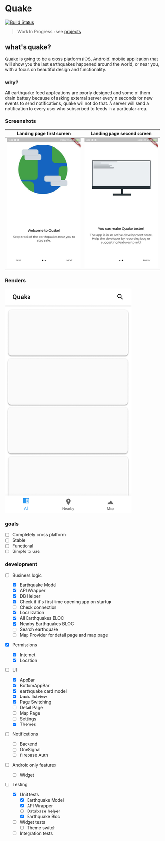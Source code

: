 # Quake

[![Build Status](https://travis-ci.com/veetaw/quake.svg?branch=master)](https://travis-ci.com/veetaw/quake)
> Work In Progress : see [projects](https://github.com/veetaw/quake/projects)

## what's quake?

Quake is going to be a cross platform (iOS, Android) mobile application that will show you the last earthquakes happened around the world, or near you, with a focus on beautiful design and functionality.

### why?

All earthquake feed applications are poorly designed and some of them drain battery because of asking external server every n seconds for new events to send notifications, 
quake will not do that. A server will send a notification to every user who subscribed to feeds in a particular area.

### Screenshots

Landing page first screen  |  Landing page second screen
:-------------------------:|:-------------------------:
![1](.github/readme/intro_screen.jpg)  |  ![2](.github/readme/intro_screen_2.jpg)

### Renders

![1](.github/readme/base_design.png)

### goals

- [ ] Completely cross platform
- [ ] Stable
- [ ] Functional
- [ ] Simple to use

### development

- [ ] Business logic

    - [x] Earthquake Model
    - [x] API Wrapper
    - [x] DB Helper
    - [x] Check if it's first time opening app on startup
    - [ ] Check connection
    - [x] Localization
    - [x] All Earthquakes BLOC
    - [x] Nearby Earthquakes BLOC
    - [ ] Search earthquake
    - [ ] Map Provider for detail page and map page
- [x] Permissions
    - [x] Internet
    - [x] Location
- [ ] UI
    - [x] AppBar
    - [x] BottomAppBar
    - [x] earthquake card model
    - [x] basic listview
    - [x] Page Switching
    - [ ] Detail Page
    - [ ] Map Page
    - [ ] Settings
    - [x] Themes
- [ ] Notifications
    - [ ] Backend
    - [ ] OneSignal
    - [ ] Firebase Auth
- [ ] Android only features
    - [ ] Widget
- [ ] Testing
    - [x] Unit tests
        - [x] Earthquake Model
        - [x] API Wrapper
        - [ ] Database helper
        - [x] Earthquake Bloc
    - [ ] Widget tests
        - [ ] Theme switch
    - [ ] Integration tests
